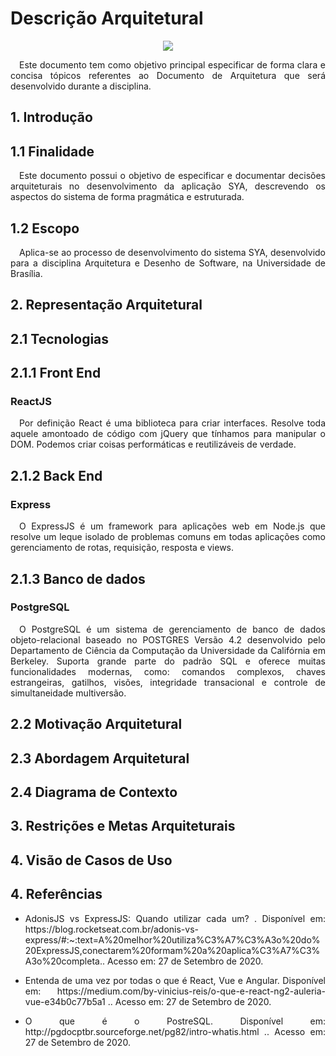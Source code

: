 # Descrição Arquitetural

<div style="display: flex; justify-content: center; align-items:center;">
    <img src="https://unbarqdsw.github.io/2020.1_G11_SYA/assets/modelagem/arch.png">
</div>

<p align="justify">&emsp;Este documento tem como objetivo principal especificar de forma clara e concisa tópicos referentes ao Documento de Arquitetura que será desenvolvido durante a disciplina.</p>

## **1. Introdução**

## **1.1 Finalidade**

<p align="justify">&emsp;Este documento possui o objetivo de especificar e documentar decisões arquiteturais no desenvolvimento da aplicação SYA, descrevendo os aspectos do sistema de forma pragmática e estruturada.</p>

## **1.2 Escopo**

<p align="justify">&emsp;Aplica-se ao processo de desenvolvimento do sistema SYA, desenvolvido para  a disciplina Arquitetura e Desenho de Software, na Universidade de Brasília.</p>

## **2. Representação Arquitetural**

## **2.1 Tecnologias**

## **2.1.1 Front End**

### ReactJS

<p align="justify">&emsp;Por definição React é uma biblioteca para criar interfaces. Resolve toda aquele amontoado de código com jQuery que tínhamos para manipular o DOM. Podemos criar coisas performáticas e reutilizáveis de verdade.</p>

## **2.1.2 Back End**

### Express

<p align="justify">&emsp;O ExpressJS é um framework para aplicações web em Node.js que resolve um leque isolado de problemas comuns em todas aplicações como gerenciamento de rotas, requisição, resposta e views.</p>

## **2.1.3 Banco de dados**

### PostgreSQL

<p align="justify">&emsp;O PostgreSQL é um sistema de gerenciamento de banco de dados objeto-relacional baseado no POSTGRES Versão 4.2 desenvolvido pelo Departamento de Ciência da Computação da Universidade da Califórnia em Berkeley. Suporta grande parte do padrão SQL e oferece muitas funcionalidades modernas, como: comandos complexos, chaves estrangeiras, gatilhos, visões, integridade transacional e controle de simultaneidade multiversão.</p>

## **2.2 Motivação Arquitetural**

## **2.3 Abordagem Arquitetural**

## **2.4 Diagrama de Contexto**

## **3. Restrições e Metas Arquiteturais**

## **4. Visão de Casos de Uso**

## **4. Referências**

 * <p align="justify">AdonisJS vs ExpressJS: Quando utilizar cada um? . Disponível em: https://blog.rocketseat.com.br/adonis-vs-express/#:~:text=A%20melhor%20utiliza%C3%A7%C3%A3o%20do%20ExpressJS,conectarem%20formam%20a%20aplica%C3%A7%C3%A3o%20completa.. Acesso em: 27 de Setembro de 2020.
</p>

 * <p align="justify">Entenda de uma vez por todas o que é React, Vue e Angular. Disponível em: https://medium.com/by-vinicius-reis/o-que-e-react-ng2-auleria-vue-e34b0c77b5a1 .. Acesso em: 27 de Setembro de 2020.
</p>

 * <p align="justify">O que é o PostreSQL. Disponível em: http://pgdocptbr.sourceforge.net/pg82/intro-whatis.html .. Acesso em: 27 de Setembro de 2020.
</p>